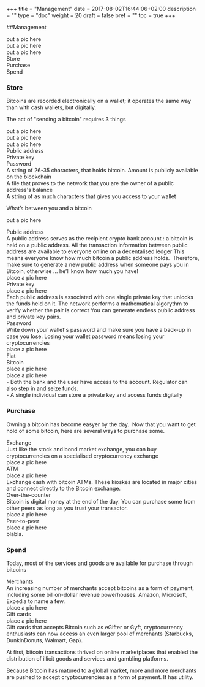 +++
title = "Management"
date = 2017-08-02T16:44:06+02:00
description = ""
type = "doc"
weight = 20
draft = false
bref = ""
toc = true
+++

##Management

<div class="container">
  <div class="row">
    <div class="col">
     put a pic here
    </div>
    <div class="col">
      put a pic here
    </div>
    <div class="col">
      put a pic here
    </div>
  </div>
   <div class="row">
    <div class="col">
      Store
    </div>
    <div class="col">
      Purchase
    </div>
    <div class="col">
      Spend
    </div>
  </div>
</div>



### Store

Bitcoins are recorded electronically on a wallet; 
it operates the same way than with cash wallets, but digitally.

The act of "sending a bitcoin" requires 3 things


<div class="container">
  <div class="row">
    <div class="col">
     put a pic here
    </div>
    <div class="col">
      put a pic here
    </div>
    <div class="col">
      put a pic here
    </div>
  </div>
  <div class="row">
    <div class="col">
      Public address
    </div>
    <div class="col">
      Private key
    </div>
    <div class="col">
      Password
    </div>
  </div>
  <div class="row">
    <div class="col">
     A string of 26-35 characters, that holds bitcoin. Amount is publicly available on the blockchain
    </div>
    <div class="col">
      A file that proves to the network that you are the owner of a public address's balance
    </div>
    <div class="col">
      A string of as much characters that gives you access to your wallet
    </div>
  </div>
</div>

What’s between you and a bitcoin


put a pic here



<div class="container">
  <div class="row">
    <div class="col">
      Public address
    </div>
  </div>
  <div class="row">
    <div class="col">
      A public address serves as the recipient crypto bank account : a bitcoin is held on a public address.
      All the transaction information between public address are available to everyone online on a decentalised ledger
      This means everyone know how much bitcoin a public address holds. 
      Therefore, make sure to generate a new public address when someone pays you in Bitcoin, otherwise … he’ll know how much you have!
    </div>
    <div class="col">
      place a pic here
    </div>
  </div>
</div>

<div class="container">
  <div class="row">
    <div class="col">
      Private key
    </div>
  </div>
  <div class="row">
    <div class="col">
      place a pic here
    </div>
    <div class="col">
      Each public address is associated with one single private key that unlocks the funds held on it.  
      The network performs a mathematical algorythm to verify whether the pair is correct
      You can generate endless public address and private key pairs.
    </div>
  </div>
</div>


<div class="container">
  <div class="row">
    <div class="col">
      Password
    </div>
  </div>
  <div class="row">
    <div class="col">
      Write down your wallet's password and make sure you have a back-up in case you lose.
      Losing your wallet password means losing your cryptocurrencies
    </div>
    <div class="col">
      place a pic here
    </div>
  </div>
</div>

<div class="container">
  <div class="row">
    <div class="col">
      Fiat
    </div> 
    <div class="col">
      Bitcoin
    </div>
  </div>
  <div class="row">
    <div class="col">
      place a pic here
    </div> 
    <div class="col">
      place a pic here
    </div>
  </div>
  <div class="row">
    <div class="col">
      - Both the bank and the user have access to the account. Regulator can also step in and seize funds. 
    </div> 
    <div class="col">
      - A single individual can store a private key and access funds digitally
    </div>
  </div>


### Purchase

Owning a bitcoin has become easyer by the day. 
Now that you want to get hold of some bitcoin, here are several ways to purchase some.

<div class="container">
  <div class="row">
    <div class="col">
      Exchange
    </div>
  </div>
  <div class="row">
    <div class="col">
      Just like the stock and bond market exchange, you can buy cryptocurrencies on a specialised cryptocurrency exchange
    </div>
    <div class="col">
      place a pic here
    </div>
  </div>
</div>


<div class="container">
  <div class="row">
    <div class="col">
      ATM
    </div>
  </div>
  <div class="row">
    <div class="col">
      place a pic here
    </div>
    <div class="col">
      Exchange cash with bitcoin ATMs. These kioskes are located in major cities and connect directly to the Bitcoin exchange.
    </div>
  </div>
</div>


<div class="container">
  <div class="row">
    <div class="col">
      Over-the-counter
    </div>
  </div>
  <div class="row">
    <div class="col">
      Bitcoin is digital money at the end of the day. You can purchase some from other peers as long as you trust your transactor.
    </div>
    <div class="col">
      place a pic here
    </div>
  </div>
</div>


<div class="container">
  <div class="row">
    <div class="col">
      Peer-to-peer
    </div>
  </div>
  <div class="row">
    <div class="col">
      place a pic here
    </div>
    <div class="col">
     blabla. 
    </div>
  </div>
</div>


### Spend


Today, most of the services and goods are available for purchase through bitcoins



<div class="container">
  <div class="row">
    <div class="col">
      Merchants
    </div>
  </div>
  <div class="row">
    <div class="col">
     An increasing number of merchants accept bitcoins as a form of payment, including some billion-dollar revenue powerhouses. Amazon, Microsoft, Expedia to name a few.
    </div>
    <div class="col">
      place a pic here
    </div>
  </div>
</div>


<div class="container">
  <div class="row">
    <div class="col">
      Gift cards
    </div>
  </div>
  <div class="row">
    <div class="col">
    place a pic here
    </div>
    <div class="col">
     Gift cards that accepts Bitcoin such as eGifter or Gyft, cryptocurrency enthusiasts can now access an even larger pool of merchants (Starbucks, DunkinDonuts, Walmart, Gap). 
    </div>
  </div>
</div>


At first, bitcoin transactions thrived on online marketplaces that enabled the distribution of illicit goods and services and gambling platforms.

Because Bitcoin has matured to a global market, more and more merchants are pushed to accept cryptocurrencies as a form of payment.
It has utility.

